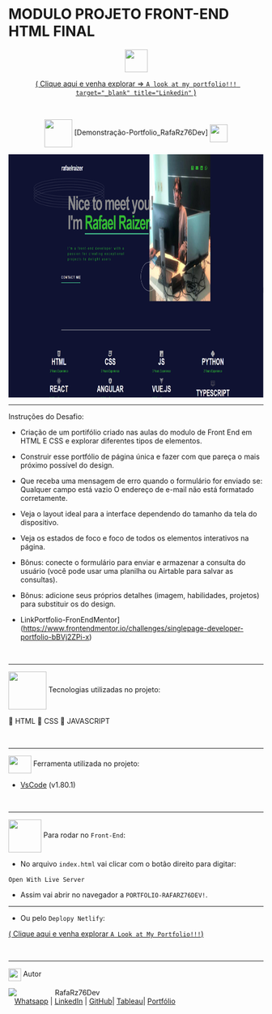 # MODULO PROJETO FRONT-END HTML FINAL

 <div align="center">
<img src="https://media.giphy.com/media/9TFBxN300KpCUI6sBD/giphy.gif" align="center" height="45" width="45"> 

[ ( Clique aqui e venha explorar => ```A look at my portfolio!!! target="_blank" title="Linkedin"``` ) ](https://portfoliotech-rafarz76dev.vercel.app/ )

<br>

<div align="center">
  
<img src= "https://media.giphy.com/media/3zSF3Gnr7cxMbi6WoP/giphy.gif" align="center" height="55" width="55"> [Demonstração-Portfolio_RafaRz76Dev] <img src= "https://media.giphy.com/media/E5DzZsofmgxc9wjbhX/giphy.gif" align="center" height="35" width="35">

<img height="480em" src= "assets/images/demonstracao-portfolio.png"  align="center"> 


***
<div align="left">  

Instruções do Desafio:

- Criação de um portifólio criado nas aulas do modulo de Front End em HTML E CSS e explorar diferentes tipos de elementos.
- Construir esse portfólio de página única e fazer com que pareça o mais próximo possível do design.
- Que receba uma mensagem de erro quando o formulário for enviado se: Qualquer campo está vazio O endereço de e-mail não está formatado corretamente.
- Veja o layout ideal para a interface dependendo do tamanho da tela do dispositivo.
- Veja os estados de foco e foco de todos os elementos interativos na página.
- Bônus: conecte o formulário para enviar e armazenar a consulta do usuário (você pode usar uma planilha ou Airtable para salvar as consultas).
- Bônus: adicione seus próprios detalhes (imagem, habilidades, projetos) para substituir os do design.

- LinkPortfolio-FronEndMentor](https://www.frontendmentor.io/challenges/singlepage-developer-portfolio-bBVj2ZPi-x)

<div align="left">

<br>

***

<img src="https://media.giphy.com/media/iT138SodaACo9LImgi/giphy.gif" align="center" height="75" width="75"> Tecnologias utilizadas no projeto:

🎯 HTML
🎯 CSS 
🎯 JAVASCRIPT

<br>

***

<img src="https://media.giphy.com/media/SS8CV2rQdlYNLtBCiF/giphy.gif" align="center" height="35" width="45">  Ferramenta utilizada no projeto:

- [VsCode](https://code.visualstudio.com/download) (v1.80.1)

<br>

***

<img src="https://media.giphy.com/media/u2pmTWUi0MXjyrMaVj/giphy.gif" align="center" height="65" width="65"> Para rodar no `Front-End`:
- No arquivo `index.html` vai clicar com o botão direito para digitar:
```
Open With Live Server
```
- Assim vai abrir no navegador a `PORTFOLIO-RAFARZ76DEV!`.

***

- Ou pelo `Deplopy Netlify`:
  
[ ( Clique aqui e venha explorar ```A Look at My Portfolio!!!```) ](https://portfoliotech-rafarz76dev.vercel.app/)
    
<br>

***
<img src="https://media.giphy.com/media/ImmvDZ2c9xPR8gDvHV/giphy.gif" align="center" height="25" width="25"> Autor

<p>
    <img align=left margin=10 width=80 src="https://avatars.githubusercontent.com/u/87991807?v=4"/>
    <p>&nbsp&nbsp&nbspRafaRz76Dev<br>
    &nbsp&nbsp&nbsp<a href="https://api.whatsapp.com/send/?phone=47999327137">Whatsapp</a>&nbsp;|&nbsp;<a href="https://www.linkedin.com/in/rafael-raizer//">LinkedIn</a>&nbsp;|&nbsp;<a href="https://github.com/RafaRz76Dev">GitHub</a>|&nbsp;<a href="https://public.tableau.com/app/profile/rafael.raizer">Tableau</a>|&nbsp;<a href="https://portifolio-rafarz76dev.netlify.app/">Portfólio</a>&nbsp;</p>
</p>

